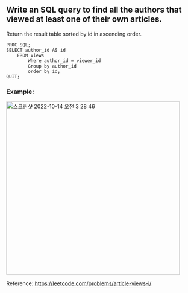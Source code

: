 ## Write an SQL query to find all the authors that viewed at least one of their own articles.

Return the result table sorted by id in ascending order.

``` SAS
PROC SQL;
SELECT author_id AS id
    FROM Views
        Where author_id = viewer_id
        Group by author_id
        order by id;
QUIT;
```

### Example:
<img width="460" alt="스크린샷 2022-10-14 오전 3 28 46" src="https://user-images.githubusercontent.com/107760647/195677337-592010eb-58b3-4707-afac-c56b78e59d0b.png">


Reference:
https://leetcode.com/problems/article-views-i/
